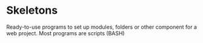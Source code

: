 # Skeletons
Ready-to-use programs to set up modules, folders or other component for a web project.
Most programs are scripts (BASH)
